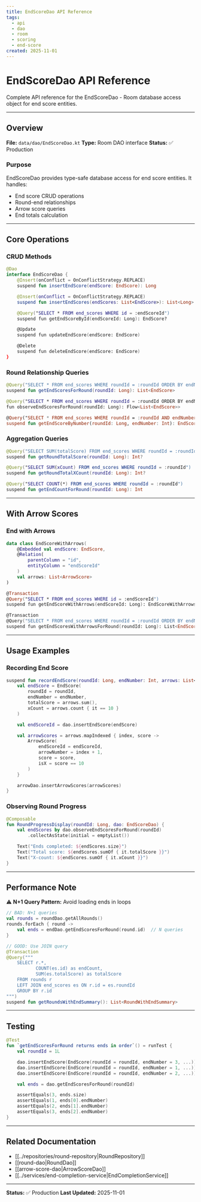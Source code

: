 ```yaml
---
title: EndScoreDao API Reference
tags:
  - api
  - dao
  - room
  - scoring
  - end-score
created: 2025-11-01
---
```


# EndScoreDao API Reference

Complete API reference for the EndScoreDao - Room database access object for end score entities.

---

## Overview

**File:** `data/dao/EndScoreDao.kt`
**Type:** Room DAO interface
**Status:** ✅ Production

### Purpose

EndScoreDao provides type-safe database access for end score entities. It handles:
- End score CRUD operations
- Round-end relationships
- Arrow score queries
- End totals calculation

---

## Core Operations

### CRUD Methods

```kotlin
@Dao
interface EndScoreDao {
    @Insert(onConflict = OnConflictStrategy.REPLACE)
    suspend fun insertEndScore(endScore: EndScore): Long

    @Insert(onConflict = OnConflictStrategy.REPLACE)
    suspend fun insertEndScores(endScores: List<EndScore>): List<Long>

    @Query("SELECT * FROM end_scores WHERE id = :endScoreId")
    suspend fun getEndScoreById(endScoreId: Long): EndScore?

    @Update
    suspend fun updateEndScore(endScore: EndScore)

    @Delete
    suspend fun deleteEndScore(endScore: EndScore)
}
```

### Round Relationship Queries

```kotlin
@Query("SELECT * FROM end_scores WHERE roundId = :roundId ORDER BY endNumber ASC")
suspend fun getEndScoresForRound(roundId: Long): List<EndScore>

@Query("SELECT * FROM end_scores WHERE roundId = :roundId ORDER BY endNumber ASC")
fun observeEndScoresForRound(roundId: Long): Flow<List<EndScore>>

@Query("SELECT * FROM end_scores WHERE roundId = :roundId AND endNumber = :endNumber")
suspend fun getEndScoreByNumber(roundId: Long, endNumber: Int): EndScore?
```

### Aggregation Queries

```kotlin
@Query("SELECT SUM(totalScore) FROM end_scores WHERE roundId = :roundId")
suspend fun getRoundTotalScore(roundId: Long): Int?

@Query("SELECT SUM(xCount) FROM end_scores WHERE roundId = :roundId")
suspend fun getRoundTotalXCount(roundId: Long): Int?

@Query("SELECT COUNT(*) FROM end_scores WHERE roundId = :roundId")
suspend fun getEndCountForRound(roundId: Long): Int
```

---

## With Arrow Scores

### End with Arrows

```kotlin
data class EndScoreWithArrows(
    @Embedded val endScore: EndScore,
    @Relation(
        parentColumn = "id",
        entityColumn = "endScoreId"
    )
    val arrows: List<ArrowScore>
)

@Transaction
@Query("SELECT * FROM end_scores WHERE id = :endScoreId")
suspend fun getEndScoreWithArrows(endScoreId: Long): EndScoreWithArrows?

@Transaction
@Query("SELECT * FROM end_scores WHERE roundId = :roundId ORDER BY endNumber ASC")
suspend fun getEndScoresWithArrowsForRound(roundId: Long): List<EndScoreWithArrows>
```

---

## Usage Examples

### Recording End Score

```kotlin
suspend fun recordEndScore(roundId: Long, endNumber: Int, arrows: List<Int>) {
    val endScore = EndScore(
        roundId = roundId,
        endNumber = endNumber,
        totalScore = arrows.sum(),
        xCount = arrows.count { it == 10 }
    )

    val endScoreId = dao.insertEndScore(endScore)

    val arrowScores = arrows.mapIndexed { index, score ->
        ArrowScore(
            endScoreId = endScoreId,
            arrowNumber = index + 1,
            score = score,
            isX = score == 10
        )
    }

    arrowDao.insertArrowScores(arrowScores)
}
```

### Observing Round Progress

```kotlin
@Composable
fun RoundProgressDisplay(roundId: Long, dao: EndScoreDao) {
    val endScores by dao.observeEndScoresForRound(roundId)
        .collectAsState(initial = emptyList())

    Text("Ends completed: ${endScores.size}")
    Text("Total score: ${endScores.sumOf { it.totalScore }}")
    Text("X-count: ${endScores.sumOf { it.xCount }}")
}
```

---

## Performance Note

⚠️ **N+1 Query Pattern:** Avoid loading ends in loops

```kotlin
// BAD: N+1 queries
val rounds = roundDao.getAllRounds()
rounds.forEach { round ->
    val ends = endDao.getEndScoresForRound(round.id)  // N queries
}

// GOOD: Use JOIN query
@Transaction
@Query("""
    SELECT r.*,
           COUNT(es.id) as endCount,
           SUM(es.totalScore) as totalScore
    FROM rounds r
    LEFT JOIN end_scores es ON r.id = es.roundId
    GROUP BY r.id
""")
suspend fun getRoundsWithEndSummary(): List<RoundWithEndSummary>
```

---

## Testing

```kotlin
@Test
fun `getEndScoresForRound returns ends in order`() = runTest {
    val roundId = 1L

    dao.insertEndScore(EndScore(roundId = roundId, endNumber = 3, ...))
    dao.insertEndScore(EndScore(roundId = roundId, endNumber = 1, ...))
    dao.insertEndScore(EndScore(roundId = roundId, endNumber = 2, ...))

    val ends = dao.getEndScoresForRound(roundId)

    assertEquals(3, ends.size)
    assertEquals(1, ends[0].endNumber)
    assertEquals(2, ends[1].endNumber)
    assertEquals(3, ends[2].endNumber)
}
```

---

## Related Documentation

- [[../repositories/round-repository|RoundRepository]]
- [[round-dao|RoundDao]]
- [[arrow-score-dao|ArrowScoreDao]]
- [[../services/end-completion-service|EndCompletionService]]

---

**Status:** ✅ Production
**Last Updated:** 2025-11-01
